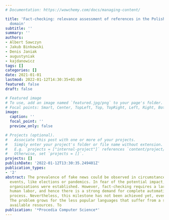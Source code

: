 ```yaml
---
# Documentation: https://wowchemy.com/docs/managing-content/

title: 'Fact-checking: relevance assessment of references in the Polish political
  domain'
subtitle: ''
summary: ''
authors:
- Albert Sawczyn
- Jakub Binkowski
- Denis Janiak
- augustyniak
- kajdanowicz
tags: []
categories: []
date: 2021-01-01
lastmod: 2022-01-12T14:30:35+01:00
featured: false
draft: false

# Featured image
# To use, add an image named `featured.jpg/png` to your page's folder.
# Focal points: Smart, Center, TopLeft, Top, TopRight, Left, Right, BottomLeft, Bottom, BottomRight.
image:
  caption: ''
  focal_point: ''
  preview_only: false

# Projects (optional).
#   Associate this post with one or more of your projects.
#   Simply enter your project's folder or file name without extension.
#   E.g. `projects = ["internal-project"]` references `content/project/deep-learning/index.md`.
#   Otherwise, set `projects = []`.
projects: []
publishDate: '2022-01-12T13:30:35.249401Z'
publication_types:
- '2'
abstract: The prevalence of fake news could be observed in circumstances of emotion-causing
  events, like elections or pandemics. In fear of the potential impact, many fact-checking
  organisations were established. However, fact-checking requires a large amount of
  human labor, and hence there is a strong demand for complete automation of this
  process. Nevertheless, this milestone has not been achieved yet, even for English.
  The problem grows for the less popular languages that suffer from a scarcity of
  available resources. To
publication: '*Procedia Computer Science*'
---
```

